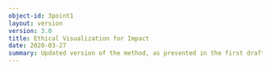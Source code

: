 ```yaml
---
object-id: 3point1
layout: version
version: 3.0
title: Ethical Visualization for Impact
date: 2020-03-27
summary: Updated version of the method, as presented in the first draft of the Make Me Care paper, presented at HCII DUXU 2020 and published in the HCII Conference Proceedings. This version is adjusted to accommodate the workflows and perspectives of data scientists and scientists. This version was influenced by conversations at and reflections on visits to the Applied University of the Arts in Bern, Switzerland, PolyPoly in Berlin, Germany, Svelte Studios in Adelaide, Australia, the University of the Creative Arts, London, United Kingdom, ALOU, Ljubljana, Slovenia, and Humboldt University, Berlin, Germany. It was also influenced by insights gained while teaching Taming Treacherous Data at the Digital Humanities Summer Institute at the University of Victoria, Victoria, Canada.
---
```

